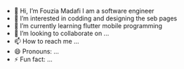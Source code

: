 - 👋 Hi, I’m Fouzia Madafi I am a  software engineer
- 👀 I’m interested in codding and designing the seb pages
- 🌱 I’m currently learning flutter mobile programming
- 💞️ I’m looking to collaborate on ...
- 📫 How to reach me ...
- 😄 Pronouns: ...
- ⚡ Fun fact: ...

<!---
FouziaMadadi/FouziaMadadi is a ✨ special ✨ repository because its `README.md` (this file) appears on your GitHub profile.
You can click the Preview link to take a look at your changes.
--->
